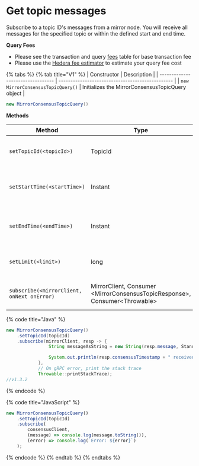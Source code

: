 # Get topic messages

Subscribe to a topic ID's messages from a mirror node. You will receive all messages for the specified topic or within the defined start and end time.

**Query Fees**

* Please see the transaction and query [fees](../../../../networks/mainnet/fees/#transaction-and-query-fees) table for base transaction fee
* Please use the [Hedera fee estimator](https://hedera.com/fees) to estimate your query fee cost

{% tabs %}
{% tab title="V1" %}
| Constructor                       | Description                                      |
| --------------------------------- | ------------------------------------------------ |
| `new MirrorConsensusTopicQuery()` | Initializes the MirrorConsensusTopicQuery object |

```java
new MirrorConsensusTopicQuery()
```

**Methods**

| Method                                     | Type                                                                         | Description                                         | Requirement |
| ------------------------------------------ | ---------------------------------------------------------------------------- | --------------------------------------------------- | ----------- |
| `setTopicId(<topicId>)`                    | TopicId                                                                      | The topic ID to subscribe to                        | Required    |
| `setStartTime(<startTime>)`                | Instant                                                                      | The time to start subscribing to a topic's messages | Optional    |
| `setEndTime(<endTime>)`                    | Instant                                                                      | The time to stop subscribing to a topic's messages  | Optional    |
| `setLimit(<limit>)`                        | long                                                                         | The number of messages to return                    | Optional    |
| `subscribe(<mirrorClient, onNext onError)` | MirrorClient, Consumer \<MirrorConsensusTopicResponse>, Consumer\<Throwable> | Subscribe and get the messages for a topic          | Required    |

{% code title="Java" %}
```java
new MirrorConsensusTopicQuery()
    .setTopicId(topicId)
    .subscribe(mirrorClient, resp -> {
                String messageAsString = new String(resp.message, StandardCharsets.UTF_8);

                System.out.println(resp.consensusTimestamp + " received topic message: " + messageAsString);
            },
            // On gRPC error, print the stack trace
            Throwable::printStackTrace);
//v1.3.2
```
{% endcode %}

{% code title="JavaScript" %}
```javascript
new MirrorConsensusTopicQuery()
    .setTopicId(topicId)
    .subscribe(
        consensusClient,
        (message) => console.log(message.toString()),
        (error) => console.log(`Error: ${error}`)
    );
```
{% endcode %}
{% endtab %}
{% endtabs %}
